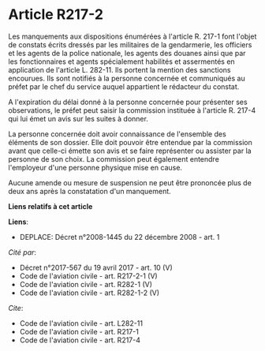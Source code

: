 # Article R217-2

Les manquements aux dispositions énumérées à l'article R. 217-1 font l'objet de constats écrits dressés par les militaires de
la gendarmerie, les officiers et les agents de la police nationale, les agents des douanes ainsi que par les fonctionnaires
et agents spécialement habilités et assermentés en application de l'article L. 282-11. Ils portent la mention des sanctions
encourues. Ils sont notifiés à la personne concernée et communiqués au préfet par le chef du service auquel appartient le
rédacteur du constat.

A l'expiration du délai donné à la personne concernée pour présenter ses observations, le préfet peut saisir la commission
instituée à l'article R. 217-4 qui lui émet un avis sur les suites à donner.

La personne concernée doit avoir connaissance de l'ensemble des éléments de son dossier. Elle doit pouvoir être entendue par
la commission avant que celle-ci émette son avis et se faire représenter ou assister par la personne de son choix. La
commission peut également entendre l'employeur d'une personne physique mise en cause.

Aucune amende ou mesure de suspension ne peut être prononcée plus de deux ans après la constatation d'un manquement.

**Liens relatifs à cet article**

**Liens**:

  - DEPLACE: Décret n°2008-1445 du 22 décembre 2008 - art. 1

_Cité par_:

  - Décret n°2017-567 du 19 avril 2017 - art. 10 (V)
  - Code de l'aviation civile - art. R217-2-1 (V)
  - Code de l'aviation civile - art. R282-1 (V)
  - Code de l'aviation civile - art. R282-1-2 (V)

_Cite_:

  - Code de l'aviation civile - art. L282-11
  - Code de l'aviation civile - art. R217-1
  - Code de l'aviation civile - art. R217-4
